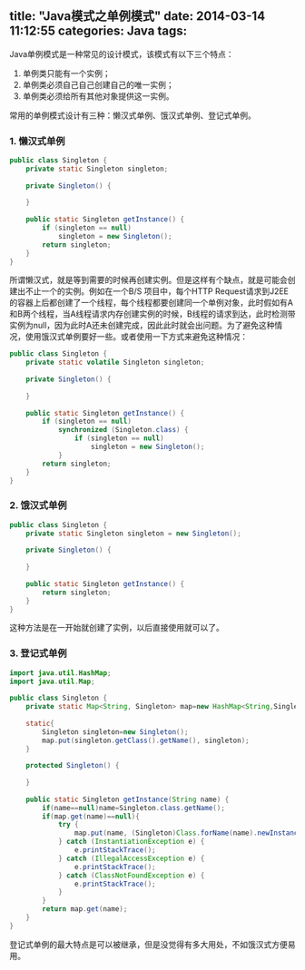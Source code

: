 title: "Java模式之单例模式"
date: 2014-03-14 11:12:55
categories: Java
tags:
---
Java单例模式是一种常见的设计模式，该模式有以下三个特点：
1. 单例类只能有一个实例；
2. 单例类必须自己自己创建自己的唯一实例；
3. 单例类必须给所有其他对象提供这一实例。

常用的单例模式设计有三种：懒汉式单例、饿汉式单例、登记式单例。
### 1. 懒汉式单例
```java
public class Singleton {
    private static Singleton singleton;
 
    private Singleton() {
 
    }
 
    public static Singleton getInstance() {
        if (singleton == null)
            singleton = new Singleton();
        return singleton;
    }
}
```
<!-- more -->
所谓懒汉式，就是等到需要的时候再创建实例。但是这样有个缺点，就是可能会创建出不止一个的实例。例如在一个B/S 项目中，每个HTTP Request请求到J2EE的容器上后都创建了一个线程，每个线程都要创建同一个单例对象，此时假如有A和B两个线程，当A线程请求内存创建实例的时候，B线程的请求到达，此时检测带实例为null，因为此时A还未创建完成，因此此时就会出问题。为了避免这种情况，使用饿汉式单例要好一些。或者使用一下方式来避免这种情况：
```java
public class Singleton {
    private static volatile Singleton singleton;
 
    private Singleton() {
 
    }
 
    public static Singleton getInstance() {
        if (singleton == null)
            synchronized (Singleton.class) {
                if (singleton == null)
                    singleton = new Singleton();
            }
        return singleton;
    }
}
```
### 2. 饿汉式单例
```java
public class Singleton {
    private static Singleton singleton = new Singleton();
 
    private Singleton() {
 
    }
 
    public static Singleton getInstance() {
        return singleton;
    }
}
```
这种方法是在一开始就创建了实例，以后直接使用就可以了。
### 3. 登记式单例
```java
import java.util.HashMap;
import java.util.Map;
 
public class Singleton {
    private static Map<String, Singleton> map=new HashMap<String,Singleton>();
 
    static{
        Singleton singleton=new Singleton();
        map.put(singleton.getClass().getName(), singleton);
    }
 
    protected Singleton() {
 
    }
 
    public static Singleton getInstance(String name) {
        if(name==null)name=Singleton.class.getName();
        if(map.get(name)==null){
            try {
                map.put(name, (Singleton)Class.forName(name).newInstance());
            } catch (InstantiationException e) {
                e.printStackTrace();
            } catch (IllegalAccessException e) {
                e.printStackTrace();
            } catch (ClassNotFoundException e) {
                e.printStackTrace();
            }
        }
        return map.get(name);
    }
}
```
登记式单例的最大特点是可以被继承，但是没觉得有多大用处，不如饿汉式方便易用。